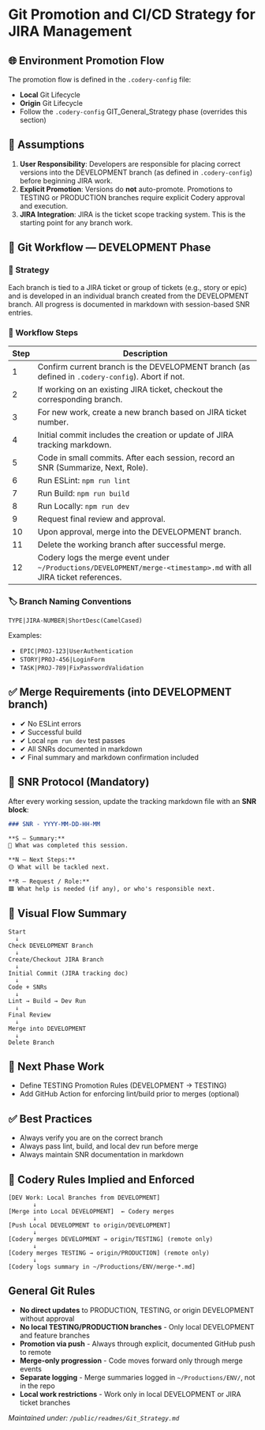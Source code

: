 # Git Promotion and CI/CD Strategy for JIRA Management

## 🌐 Environment Promotion Flow

The promotion flow is defined in the `.codery-config` file:

- **Local** Git Lifecycle
- **Origin** Git Lifecycle
- Follow the `.codery-config` GIT_General_Strategy phase (overrides this section)

## 🔧 Assumptions

1. **User Responsibility**: Developers are responsible for placing correct versions into the DEVELOPMENT branch (as defined in `.codery-config`) before beginning JIRA work.
2. **Explicit Promotion**: Versions do **not** auto-promote. Promotions to TESTING or PRODUCTION branches require explicit Codery approval and execution.
3. **JIRA Integration**: JIRA is the ticket scope tracking system. This is the starting point for any branch work.

## 🚧 Git Workflow — DEVELOPMENT Phase

### 🔹 Strategy

Each branch is tied to a JIRA ticket or group of tickets (e.g., story or epic) and is developed in an individual branch created from the DEVELOPMENT branch. All progress is documented in markdown with session-based SNR entries.

### 🔁 Workflow Steps

| Step | Description |
|------|-------------|
| 1 | Confirm current branch is the DEVELOPMENT branch (as defined in `.codery-config`). Abort if not. |
| 2 | If working on an existing JIRA ticket, checkout the corresponding branch. |
| 3 | For new work, create a new branch based on JIRA ticket number. |
| 4 | Initial commit includes the creation or update of JIRA tracking markdown. |
| 5 | Code in small commits. After each session, record an SNR (Summarize, Next, Role). |
| 6 | Run ESLint: `npm run lint` |
| 7 | Run Build: `npm run build` |
| 8 | Run Locally: `npm run dev` |
| 9 | Request final review and approval. |
| 10 | Upon approval, merge into the DEVELOPMENT branch. |
| 11 | Delete the working branch after successful merge. |
| 12 | Codery logs the merge event under `~/Productions/DEVELOPMENT/merge-<timestamp>.md` with all JIRA ticket references. |

### 🏷 Branch Naming Conventions

```
TYPE|JIRA-NUMBER|ShortDesc(CamelCased)
```

Examples:
- `EPIC|PROJ-123|UserAuthentication`
- `STORY|PROJ-456|LoginForm`
- `TASK|PROJ-789|FixPasswordValidation`

## ✅ Merge Requirements (into DEVELOPMENT branch)

- ✔ No ESLint errors
- ✔ Successful build
- ✔ Local `npm run dev` test passes
- ✔ All SNRs documented in markdown
- ✔ Final summary and markdown confirmation included

## 📓 SNR Protocol (Mandatory)

After every working session, update the tracking markdown file with an **SNR block**:

```markdown
### SNR - YYYY-MM-DD-HH-MM

**S — Summary:**
🔷 What was completed this session.

**N — Next Steps:**
🟡 What will be tackled next.

**R — Request / Role:**
🟩 What help is needed (if any), or who's responsible next.
```

## 🧭 Visual Flow Summary

```text
Start
  ↓
Check DEVELOPMENT Branch
  ↓
Create/Checkout JIRA Branch
  ↓
Initial Commit (JIRA tracking doc)
  ↓
Code + SNRs
  ↓
Lint → Build → Dev Run
  ↓
Final Review
  ↓
Merge into DEVELOPMENT
  ↓
Delete Branch
```

## 📌 Next Phase Work

- Define TESTING Promotion Rules (DEVELOPMENT → TESTING)
- Add GitHub Action for enforcing lint/build prior to merges (optional)

## ✅ Best Practices

- Always verify you are on the correct branch
- Always pass lint, build, and local dev run before merge
- Always maintain SNR documentation in markdown

## 🔐 Codery Rules Implied and Enforced

```text
[DEV Work: Local Branches from DEVELOPMENT]
       ↓
[Merge into Local DEVELOPMENT]  ← Codery merges
       ↓
[Push Local DEVELOPMENT to origin/DEVELOPMENT]
       ↓
[Codery merges DEVELOPMENT → origin/TESTING] (remote only)
       ↓
[Codery merges TESTING → origin/PRODUCTION] (remote only)
       ↓
[Codery logs summary in ~/Productions/ENV/merge-*.md]
```

## General Git Rules

- **No direct updates** to PRODUCTION, TESTING, or origin DEVELOPMENT without approval
- **No local TESTING/PRODUCTION branches** - Only local DEVELOPMENT and feature branches
- **Promotion via push** - Always through explicit, documented GitHub push to remote
- **Merge-only progression** - Code moves forward only through merge events
- **Separate logging** - Merge summaries logged in `~/Productions/ENV/`, not in the repo
- **Local work restrictions** - Work only in local DEVELOPMENT or JIRA ticket branches

*Maintained under: `/public/readmes/Git_Strategy.md`*